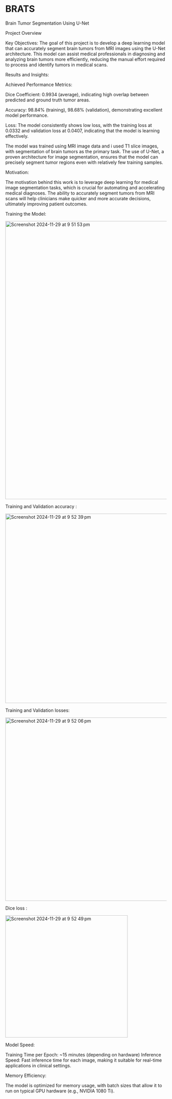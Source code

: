 # BRATS
Brain Tumor Segmentation Using U-Net

Project Overview

Key Objectives:
The goal of this project is to develop a deep learning model that can accurately segment brain tumors from MRI images using the U-Net architecture. This model can assist medical professionals in diagnosing and analyzing brain tumors more efficiently, reducing the manual effort required to process and identify tumors in medical scans.

Results and Insights:

Achieved Performance Metrics:

Dice Coefficient: 0.9934 (average), indicating high overlap between predicted and ground truth tumor areas.

Accuracy: 98.84% (training), 98.68% (validation), demonstrating excellent model performance.

Loss: The model consistently shows low loss, with the training loss at 0.0332 and validation loss at 0.0407, indicating that the model is learning effectively.

The model was trained using MRI image data and i used T1 slice images, with segmentation of brain tumors as the primary task. The use of U-Net, a proven architecture for image segmentation, ensures that the model can precisely segment tumor regions even with relatively few training samples.


Motivation:

The motivation behind this work is to leverage deep learning for medical image segmentation tasks, which is crucial for automating and accelerating medical diagnoses. The ability to accurately segment tumors from MRI scans will help clinicians make quicker and more accurate decisions, ultimately improving patient outcomes.





Training the Model:


<img width="869" alt="Screenshot 2024-11-29 at 9 51 53 pm" src="https://github.com/user-attachments/assets/b766803c-9d0f-48d7-a195-86428287860a">


Training and Validation accuracy :


<img width="592" alt="Screenshot 2024-11-29 at 9 52 39 pm" src="https://github.com/user-attachments/assets/01abeba7-747b-418b-9097-e322133e90bd">

Training and Validation losses:

<img width="573" alt="Screenshot 2024-11-29 at 9 52 06 pm" src="https://github.com/user-attachments/assets/c27bf5db-b22e-4528-a748-5e270b772dc0">


Dice loss : 

<img width="382" alt="Screenshot 2024-11-29 at 9 52 49 pm" src="https://github.com/user-attachments/assets/7ed98808-aefd-47c2-afec-13b4eb9bcad8">



Model Speed:

Training Time per Epoch: ~15 minutes (depending on hardware)
Inference Speed: Fast inference time for each image, making it suitable for real-time applications in clinical settings.

Memory Efficiency:

The model is optimized for memory usage, with batch sizes that allow it to run on typical GPU hardware (e.g., NVIDIA 1080 Ti).